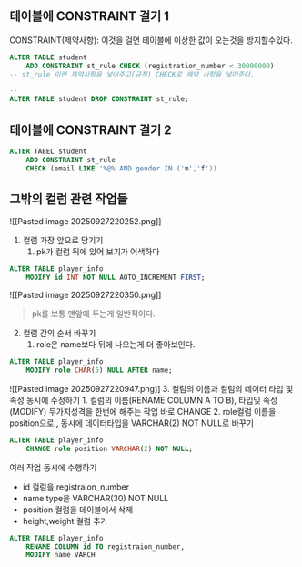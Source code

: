 ## 테이블에 CONSTRAINT 걸기 1
CONSTRAINT(제약사항): 이것을 걸면 테이블에 이상한 값이 오는것을 방지할수있다.
```sql
ALTER TABLE student
    ADD CONSTRAINT st_rule CHECK (registration_number < 30000000)
-- st_rule 이란 제약사항을 넣어주고(규칙) CHECK로 제약 사항을 넣어준다.

-- 
ALTER TABLE student DROP CONSTRAINT st_rule;
```

## 테이블에 CONSTRAINT 걸기 2 
```sql
ALTER TABEL student
	ADD CONSTRAINT st_rule
	CHECK (email LIKE '%@% AND gender IN ('m','f'))
```

## 그밖의 컬럼 관련 작업들
![[Pasted image 20250927220252.png]]
1. 컬럼 가장 앞으로 당기기
	1. pk가 컬럼 뒤에 있어 보기가 어색하다
```sql
ALTER TABLE player_info
	MODIFY id INT NOT NULL AOTO_INCREMENT FIRST;
```
![[Pasted image 20250927220350.png]]
> pk를 보통 맨앞에 두는게 일반적이다.

2. 컬럼 간의 순서 바꾸기
	1. role은 name보다 뒤에 나오는게 더 좋아보인다.
```sql
ALTER TABLE player_info
	MODIFY role CHAR(5) NULL AFTER name;
```
![[Pasted image 20250927220947.png]]
3. 컬럼의 이름과 컬럼의 데이터 타입 및 속성 동시에 수정하기
	1. 컬럼의 이름(RENAME COLUMN A TO B), 타입및 속성(MODIFY) 두가지성격을 한번에 해주는 작업 바로 CHANGE
	2. role컬럼 이름을 position으로 , 동시에 데이터타입을 VARCHAR(2) NOT NULL로 바꾸기
```sql
ALTER TABLE player_info
	CHANGE role position VARCHAR(2) NOT NULL;
```
여러 작업 동시에 수행하기
- id 컬럼을   registraion_number
- name type을  VARCHAR(30) NOT NULL
- position  컬럼을 데이블에서 삭제
- height,weight 컬럼 추가
```sql
ALTER TABLE player_info
	RENAME COLUMN id TO registraion_number,
	MODIFY name VARCH
```